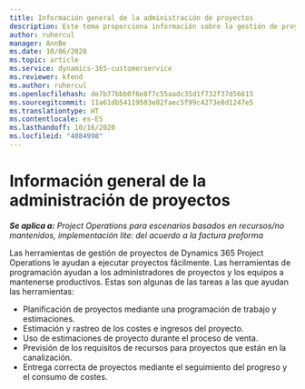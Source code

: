 ```yaml
---
title: Información general de la administración de proyectos
description: Este tema proporciona información sobre la gestión de proyectos en Dynamics 365 Project Operations.
author: ruhercul
manager: AnnBe
ms.date: 10/06/2020
ms.topic: article
ms.service: dynamics-365-customerservice
ms.reviewer: kfend
ms.author: ruhercul
ms.openlocfilehash: de7b77bbb0f6e8f7c55aadc35d1f732f37d56615
ms.sourcegitcommit: 11a61db54119503e82faec5f99c4273e8d1247e5
ms.translationtype: HT
ms.contentlocale: es-ES
ms.lasthandoff: 10/16/2020
ms.locfileid: "4084998"
---
```

# <a name="project-management-overview"></a>Información general de la administración de proyectos

_**Se aplica a:** Project Operations para escenarios basados en recursos/no mantenidos, implementación lite: del acuerdo a la factura proforma_

Las herramientas de gestión de proyectos de Dynamics 365 Project Operations le ayudan a ejecutar proyectos fácilmente. Las herramientas de programación ayudan a los administradores de proyectos y los equipos a mantenerse productivos. Estas son algunas de las tareas a las que ayudan las herramientas:

- Planificación de proyectos mediante una programación de trabajo y estimaciones.
- Estimación y rastreo de los costes e ingresos del proyecto.
- Uso de estimaciones de proyecto durante el proceso de venta.
- Previsión de los requisitos de recursos para proyectos que están en la canalización.
- Entrega correcta de proyectos mediante el seguimiento del progreso y el consumo de costes.

